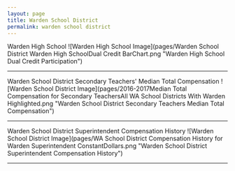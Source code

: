 ```yaml
---
layout: page
title: Warden School District
permalink: warden school district
---
```



Warden High School
![Warden High School Image](pages/Warden School District Warden High SchoolDual Credit BarChart.png "Warden High School Dual Credit Participation")

___

Warden School District Secondary Teachers' Median Total Compensation
![Warden School District Image](pages/2016-2017Median Total Compensation for Secondary TeachersAll WA School Districts With Warden Highlighted.png "Warden School District Secondary Teachers Median Total Compensation")

___

Warden School District Superintendent Compensation History
![Warden School District Image](pages/WA School District Compensation History for Warden Superintendent ConstantDollars.png "Warden School District Superintendent Compensation History")

___

